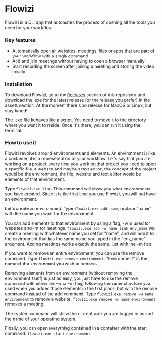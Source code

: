 # Flowizi

Flowizi is a CLI app that automates the process of opening all the tools you need for your workflow

### Key features

- Automatically open all websites, meetings, files or apps that are part of your workflow with a single command
- Add and join meetings without having to open a browser manually
- Start recording the screen after joining a meeting and storing the video locally

### Installation

To download Flowizi, go to the [Releases](https://github.com/jeangiraldoo/flowizi/releases) section of this repository and download the .exe for the latest release (or the release you prefer) in the assets section. At the moment there's no release for MacOS or Linux, but stay tuned!

The .exe file behaves like a script. You need to move it to the directory where you want it to reside. Once it's there, you can run it using the terminal.

### How to use it

Flowizi revolves around environments and elements. An environment is like a container, it is a representation of your workflow. Let's say that you are working on a project, every time you work on that project you need to open a specific file, a website and maybe a text editor; the concept of the project would be the environment, the file, website and text editor would be elements of that environment.

Type `flowizi.exe list`. This command will show you what environments you have created. Since it is the first time you use Flowizi, you will not have an environment.

Let's create an environment. Type `flowizi.exe add name`, replace "name" with the name you want for the environment.

You can add elements to that environment by using a flag, -w is used for websites and -m for meetings. `flowizi.exe add -w name link env_name` will create a meeting with whatever name you set for "name", and will add it to the environment that has the same name you typed in the "env_name" argument. Adding meetings works exactly the same, just with the -m flag.

If you want to remove an entire environment, you can use the remove command. Type `flowizi.exe remove environment`. "Environment" is the name of the environment you wish to remove.

Removing elements from an environment (without removing the environment itself) is just as easy, you just have to use the remove command with either the -w or -m flag, following the same structure you used when you added those elements in the first place, but with the remove command instead of the add command. Type `flowizi.exe remove -w name environment` to remove a website. `flowizi.exe remove -m name environment` removes a meeting.

The system command will show the current user you are logged in as and the name of your operating system.

Finally, you can open everything contained in a container with the start command: `flowizi.exe start environment` 
